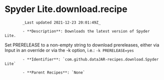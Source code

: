 # Spyder Lite.download.recipe

            _Last updated 2021-12-23 20:01:49Z_

            - **Description**: Downloads the latest version of Spyder Lite.
Set PRERELEASE to a non-empty string to download prereleases, either
via Input in an override or via the -k option,
i.e.: `-k PRERELEASE=yes`

            - **Identifier**: `com.github.dataJAR-recipes.download.Spyder Lite`

            - **Parent Recipes**: `None`
